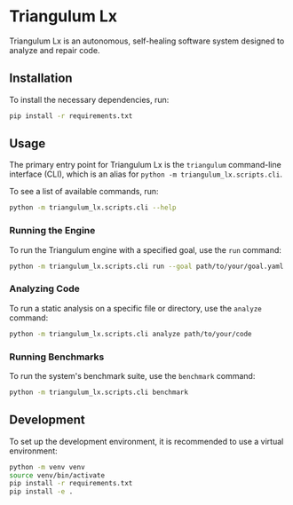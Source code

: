 # Triangulum Lx

Triangulum Lx is an autonomous, self-healing software system designed to analyze and repair code.

## Installation

To install the necessary dependencies, run:

```bash
pip install -r requirements.txt
```

## Usage

The primary entry point for Triangulum Lx is the `triangulum` command-line interface (CLI), which is an alias for `python -m triangulum_lx.scripts.cli`.

To see a list of available commands, run:

```bash
python -m triangulum_lx.scripts.cli --help
```

### Running the Engine

To run the Triangulum engine with a specified goal, use the `run` command:

```bash
python -m triangulum_lx.scripts.cli run --goal path/to/your/goal.yaml
```

### Analyzing Code

To run a static analysis on a specific file or directory, use the `analyze` command:

```bash
python -m triangulum_lx.scripts.cli analyze path/to/your/code
```

### Running Benchmarks

To run the system's benchmark suite, use the `benchmark` command:

```bash
python -m triangulum_lx.scripts.cli benchmark
```

## Development

To set up the development environment, it is recommended to use a virtual environment:

```bash
python -m venv venv
source venv/bin/activate
pip install -r requirements.txt
pip install -e .
```
